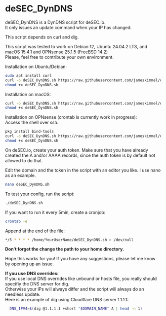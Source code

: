 # deSEC_DynDNS

deSEC_DynDNS is a DynDNS script for deSEC.io.  
It only issues an update command when your IP has changed.

This script depends on curl and dig. 

This script was tested to work on Debian 12, Ubuntu 24.04.2 LTS, and macOS 15.4.1 and OPNsense 25.1.5 (FreeBSD 14.2)  
Please, feel free to contribute your own environment.

Installation on Ubuntu/Debian:
```bash
sudo apt install curl
curl -o deSEC_DynDNS.sh https://raw.githubusercontent.com/jameskimmel/deSEC_DynDNS/refs/heads/main/deSEC_DynDNS.sh
chmod +x deSEC_DynDNS.sh
```

Installation on macOS:
```bash
curl -o deSEC_DynDNS.sh https://raw.githubusercontent.com/jameskimmel/deSEC_DynDNS/refs/heads/main/deSEC_DynDNS.sh
chmod +x deSEC_DynDNS.sh
```

Installation on OPNsense (crontab is currently work in progress):  
Access the shell over ssh.
```sh
pkg install bind-tools
curl -o deSEC_DynDNS.sh https://raw.githubusercontent.com/jameskimmel/deSEC_DynDNS/refs/heads/main/deSEC_DynDNS.sh
chmod +x deSEC_DynDNS.sh
```

On deSEC.io, create your auth token. Make sure that you have already created the A and/or AAAA records, since the auth token is by default not allowed to do that. 

Edit the domain and the token in the script with an editor you like. I use nano as an example.  
```bash
nano deSEC_DynDNS.sh
```

To test your config, run the script: 
```bash
./deSEC_DynDNS.sh
```

If you want to run it every 5min, create a cronjob:  
```bash
crontab -e
```

Append at the end of the file: 
```bash
*/5 * * * * /home/YourUserName/deSEC_DynDNS.sh > /dev/null
```
**Don't forget the change the path to your home directory.**

Hope this works for you! If you have any suggestions, please let me know by opening up an issue.

**If you use DNS overrides:**  
If you use local DNS overrides like unbound or hosts file, you really should specifiy the DNS server for dig.  
Otherwise your IPs will always differ and the script will always do an needless update.  
Here is an example of dig using Cloudflare DNS server 1.1.1.1:  
```bash
  DNS_IPV4=$(dig @1.1.1.1 +short "$DOMAIN_NAME" A | head -n 1)
```

